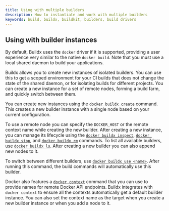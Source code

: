 ```yaml
---
title: Using with multiple builders
description: How to instantiate and work with multiple builders
keywords: build, buildx, buildkit, builders, build drivers
---
```


## Using with builder instances

By default, Buildx uses the `docker` driver if it is supported, providing a user
experience very similar to the native `docker build`. Note that you must use a
local shared daemon to build your applications.

Buildx allows you to create new instances of isolated builders. You can use this
to get a scoped environment for your CI builds that does not change the state of
the shared daemon, or for isolating builds for different projects. You can create
a new instance for a set of remote nodes, forming a build farm, and quickly
switch between them.

You can create new instances using the [`docker buildx create`](../../engine/reference/commandline/buildx_create.md)
command. This creates a new builder instance with a single node based on your
current configuration.

To use a remote node you can specify the `DOCKER_HOST` or the remote context name
while creating the new builder. After creating a new instance, you can manage its
lifecycle using the [`docker buildx inspect`](../../engine/reference/commandline/buildx_inspect.md),
[`docker buildx stop`](../../engine/reference/commandline/buildx_stop.md), and
[`docker buildx rm`](../../engine/reference/commandline/buildx_rm.md) commands.
To list all available builders, use [`docker buildx ls`](../../engine/reference/commandline/buildx_ls.md).
After creating a new builder you can also append new nodes to it.

To switch between different builders, use [`docker buildx use <name>`](../../engine/reference/commandline/buildx_use.md).
After running this command, the build commands will automatically use this
builder.

Docker also features a [`docker context`](../../engine/reference/commandline/context.md)
command that you can use to provide names for remote Docker API endpoints. Buildx
integrates with `docker context` to ensure all the contexts automatically get a
default builder instance. You can also set the context name as the target when
you create a new builder instance or when you add a node to it.